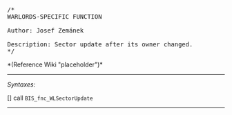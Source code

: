 <pre>/*
WARLORDS-SPECIFIC FUNCTION

Author: Josef Zemánek

Description: Sector update after its owner changed.
*/</pre>*(Reference Wiki "placeholder")*<!-- Remove this after fill-in -->


---
*Syntaxes:*

[] call `BIS_fnc_WLSectorUpdate`

---
